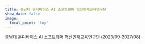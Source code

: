 ```yaml
---
title: 충남대 온디바이스 AI 소프트웨어 혁신인재교육연구단
show_date: false
image:
  focal_point: 'top'
---
```


충남대 온디바이스 AI 소프트웨어 혁신인재교육연구단 (2023/09-2027/08)
